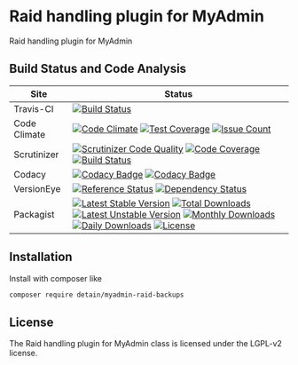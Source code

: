 # Raid handling plugin for MyAdmin

Raid handling plugin for MyAdmin

## Build Status and Code Analysis

Site          | Status
--------------|---------------------------
Travis-CI     | [![Build Status](https://travis-ci.org/detain/myadmin-raid-backups.svg?branch=master)](https://travis-ci.org/detain/myadmin-raid-backups)
Code Climate  | [![Code Climate](https://codeclimate.com/github/detain/myadmin-raid-backups/badges/gpa.svg)](https://codeclimate.com/github/detain/myadmin-raid-backups) [![Test Coverage](https://codeclimate.com/github/detain/myadmin-raid-backups/badges/coverage.svg)](https://codeclimate.com/github/detain/myadmin-raid-backups/coverage) [![Issue Count](https://codeclimate.com/github/detain/myadmin-raid-backups/badges/issue_count.svg)](https://codeclimate.com/github/detain/myadmin-raid-backups)
Scrutinizer   | [![Scrutinizer Code Quality](https://scrutinizer-ci.com/g/myadmin-plugins/myadmin-raid-backups/badges/quality-score.png?b=master)](https://scrutinizer-ci.com/g/myadmin-plugins/myadmin-raid-backups/?branch=master) [![Code Coverage](https://scrutinizer-ci.com/g/myadmin-plugins/myadmin-raid-backups/badges/coverage.png?b=master)](https://scrutinizer-ci.com/g/myadmin-plugins/myadmin-raid-backups/?branch=master) [![Build Status](https://scrutinizer-ci.com/g/myadmin-plugins/myadmin-raid-backups/badges/build.png?b=master)](https://scrutinizer-ci.com/g/myadmin-plugins/myadmin-raid-backups/build-status/master)
Codacy        | [![Codacy Badge](https://api.codacy.com/project/badge/Grade/226251fc068f4fd5b4b4ef9a40011d06)](https://www.codacy.com/app/detain/myadmin-raid-backups) [![Codacy Badge](https://api.codacy.com/project/badge/Coverage/25fa74eb74c947bf969602fcfe87e349)](https://www.codacy.com/app/detain/myadmin-raid-backups?utm_source=github.com&utm_medium=referral&utm_content=detain/myadmin-raid-backups&utm_campaign=Badge_Coverage)
VersionEye    | [![Reference Status](https://www.versioneye.com/php/detain:myadmin-raid-backups/reference_badge.svg?style=flat)](https://www.versioneye.com/php/detain:myadmin-raid-backups/references) [![Dependency Status](https://www.versioneye.com/user/projects/592f7318bafc5500414dfd2a/badge.svg?style=flat-square)](https://www.versioneye.com/user/projects/592f7318bafc5500414dfd2a)
Packagist     | [![Latest Stable Version](https://poser.pugx.org/detain/myadmin-raid-backups/version)](https://packagist.org/packages/detain/myadmin-raid-backups) [![Total Downloads](https://poser.pugx.org/detain/myadmin-raid-backups/downloads)](https://packagist.org/packages/detain/myadmin-raid-backups) [![Latest Unstable Version](https://poser.pugx.org/detain/myadmin-raid-backups/v/unstable)](//packagist.org/packages/detain/myadmin-raid-backups) [![Monthly Downloads](https://poser.pugx.org/detain/myadmin-raid-backups/d/monthly)](https://packagist.org/packages/detain/myadmin-raid-backups) [![Daily Downloads](https://poser.pugx.org/detain/myadmin-raid-backups/d/daily)](https://packagist.org/packages/detain/myadmin-raid-backups) [![License](https://poser.pugx.org/detain/myadmin-raid-backups/license)](https://packagist.org/packages/detain/myadmin-raid-backups)


## Installation

Install with composer like

```sh
composer require detain/myadmin-raid-backups
```

## License

The Raid handling plugin for MyAdmin class is licensed under the LGPL-v2 license.

